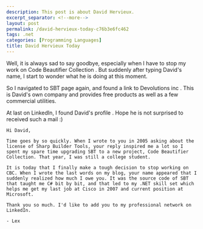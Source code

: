 ```yaml
---
description: This post is about David Hervieux.
excerpt_separator: <!--more-->
layout: post
permalink: /david-hervieux-today-c76b3e6fc462
tags: .net
categories: [Programming Languages]
title: David Hervieux Today
---
```

Well, it is always sad to say goodbye, especially when I have to stop my work on Code Beautifier Collection . But suddenly after typing David's name, I start to wonder what he is doing at this moment.
<!--more-->

So I navigated to SBT page again, and found a link to Devolutions inc . This is David's own company and provides free products as well as a few commercial utilities.

At last on LinkedIn, I found David's profile . Hope he is not surprised to received such a mail :)

``` text
Hi David,

Time goes by so quickly. When I wrote to you in 2005 asking about the license of Sharp Builder Tools, your reply inspired me a lot so I spent my spare time upgrading SBT to a new project, Code Beautifier Collection. That year, I was still a college student.

It is today that I finally make a tough decision to stop working on CBC. When I wrote the last words on my blog, your name appeared that I suddenly realized how much I owe you. It was the source code of SBT that taught me C# bit by bit, and that led to my .NET skill set which helps me get my last job at Cisco in 2007 and current position at Microsoft.

Thank you so much. I'd like to add you to my professional network on LinkedIn. 

- Lex
```
